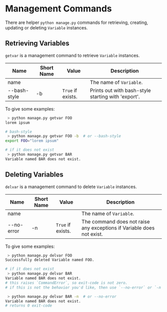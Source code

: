 # Management Commands

There are helper `python manage.py` commands for retrieving, creating, updating
or deleting `Variable` instances.

## Retrieving Variables

`getvar` is a management command to retrieve `Variable` instances.

| Name | Short Name | Value | Description |
|------|------------|-------|-------------|
| name | | | The name of `Variable`. |
| --bash-style | -b | `True` if exists. | Prints out with bash-style starting with 'export'. |

To give some examples:

```bash
 > python manage.py getvar FOO
lorem ipsum

# bash-style
 > python manage.py getvar FOO -b  # or --bash-style
export FOO="lorem ipsum"

# if it does not exist
 > python manage.py getvar BAR
Variable named BAR does not exist.
```

## Deleting Variables

`delvar` is a management command to delete `Variable` instances.

| Name | Short Name | Value | Description |
|------|------------|-------|-------------|
| name | | | The name of `Variable`. |
| --no-error | -n | `True` if exists. | The command does not raise any exceptions if Variable does not exist. |

To give some examples:

```bash
 > python manage.py delvar FOO
Successfully deleted Variable named FOO.

# if it does not exist
 > python manage.py delvar BAR
Variable named BAR does not exist.
# this raises `CommandError`, so exit-code is not zero.
# if this is not the behavior you'd like, then use `--no-error` or `-n`

 > python manage.py delvar BAR -n  # or --no-error
Variable named BAR does not exist.
# returns 0 exit-code
```
